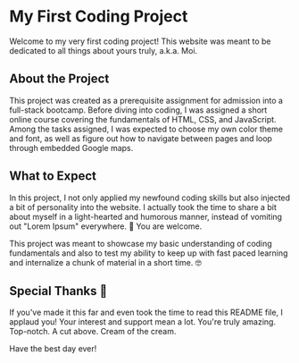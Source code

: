 # My First Coding Project

Welcome to my very first coding project! 
This website was meant to be dedicated to all things about yours truly, a.k.a. Moi.

## About the Project

This project was created as a prerequisite assignment for admission into a full-stack bootcamp. 
Before diving into coding, I was assigned a short online course covering the fundamentals of HTML, CSS, and JavaScript. 
Among the tasks assigned, I was expected to choose my own color theme and font, as well as figure out how to navigate between pages and loop through embedded Google maps.

## What to Expect

In this project, I not only applied my newfound coding skills but also injected a bit of personality into the website. 
I actually took the time to share a bit about myself in a light-hearted and humorous manner,  instead of vomiting out "Lorem Ipsum" everywhere.  🤢
You are welcome.

This project was meant to showcase my basic understanding of coding fundamentals and also to test my ability to keep up with fast paced learning and internalize a chunk of material in a short time. 🤓

## Special Thanks 🙏

If you've made it this far and even took the time to read this README file, I applaud you! 
Your interest and support mean a lot. 
You're truly amazing. Top-notch. A cut above. Cream of the cream.

Have the best day ever!